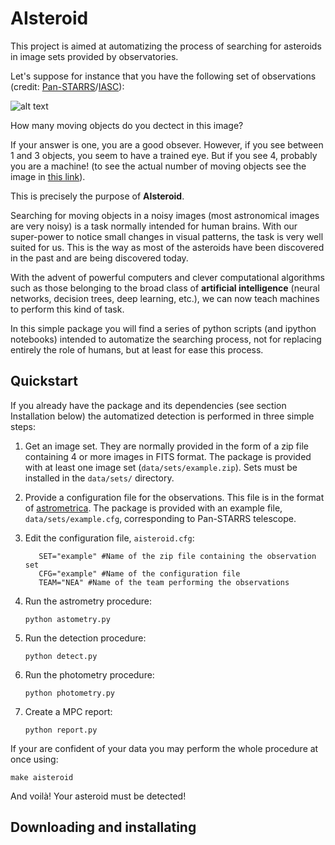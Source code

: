 # AIsteroid

This project is aimed at automatizing the process of searching for
asteroids in image sets provided by observatories.

Let's suppose for instance that you have the following set of
observations (credit:
[Pan-STARRS](https://panstarrs.stsci.edu/)/[IASC](http://iasc.hsutx.edu/)):

![alt text](https://raw.githubusercontent.com/seap-udea/AIsteroid/master/images/example-raw.gif)

How many moving objects do you dectect in this image? 

If your answer is one, you are a good obsever.  However, if you see
between 1 and 3 objects, you seem to have a trained eye.  But if you
see 4, probably you are a machine! (to see the actual number of moving
objects see the image in [this
link](https://raw.githubusercontent.com/seap-udea/AIsteroid/master/images/example-detection.gif)).

This is precisely the purpose of **AIsteroid**. 

Searching for moving objects in a noisy images (most astronomical
images are very noisy) is a task normally intended for human
brains. With our super-power to notice small changes in visual
patterns, the task is very well suited for us. This is the way as most
of the asteroids have been discovered in the past and are being
discovered today.

With the advent of powerful computers and clever computational
algorithms such as those belonging to the broad class of **artificial
intelligence** (neural networks, decision trees, deep learning, etc.),
we can now teach machines to perform this kind of task.

In this simple package you will find a series of python scripts (and
ipython notebooks) intended to automatize the searching process, not
for replacing entirely the role of humans, but at least for ease this
process.

Quickstart
----------

If you already have the package and its dependencies (see section
Installation below) the automatized detection is performed in three
simple steps:

1. Get an image set.  They are normally provided in the form of a zip
   file containing 4 or more images in FITS format.  The package is
   provided with at least one image set (``data/sets/example.zip``).
   Sets must be installed in the ``data/sets/`` directory.

2. Provide a configuration file for the observations.  This file is in
   the format of [astrometrica](http://www.astrometrica.at).  The
   package is provided with an example file,
   ``data/sets/example.cfg``, corresponding to Pan-STARRS telescope.

3. Edit the configuration file, ``aisteroid.cfg``:

   ```
      SET="example" #Name of the zip file containing the observation set
      CFG="example" #Name of the configuration file
      TEAM="NEA" #Name of the team performing the observations
   ```

4. Run the astrometry procedure:
   
   ```
   python astometry.py
   ```
   
5. Run the detection procedure:

   ```
   python detect.py
   ```

5. Run the photometry procedure:

   ```
   python photometry.py
   ```
   
6. Create a MPC report:

   ```
   python report.py
   ```
   
If your are confident of your data you may perform the whole procedure
at once using:

```
make aisteroid
```

And voilà!  Your asteroid must be detected!

Downloading and installating
----------------------------

